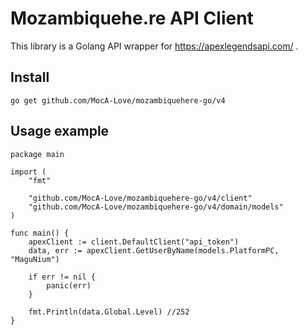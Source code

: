 # Mozambiquehe.re API Client

This library is a Golang API wrapper for https://apexlegendsapi.com/ .

## Install

```golang
go get github.com/MocA-Love/mozambiquehere-go/v4
```

## Usage example

```golang
package main

import (
	"fmt"

	"github.com/MocA-Love/mozambiquehere-go/v4/client"
	"github.com/MocA-Love/mozambiquehere-go/v4/domain/models"
)

func main() {
	apexClient := client.DefaultClient("api_token")
	data, err := apexClient.GetUserByName(models.PlatformPC, "MaguNium")

	if err != nil {
		panic(err)
	}

	fmt.Println(data.Global.Level) //252
}

```


